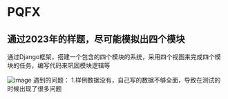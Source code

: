 # PQFX
## 通过2023年的样题，尽可能模拟出四个模块

通过Django框架，搭建一个包含的四个模块的系统，采用四个视图来完成四个模块的任务，编写代码来巩固模块逻辑等

![image](https://user-images.githubusercontent.com/70967322/210882945-80ead313-0e7f-4162-8d04-d2a9c19e0df3.png)
遇到的问题：
    1.样例数据没有，自己写的数据不够全面，导致在测试的时候出现了很多问题
    